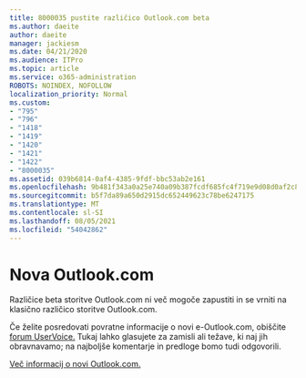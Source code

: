```yaml
---
title: 8000035 pustite različico Outlook.com beta
ms.author: daeite
author: daeite
manager: jackiesm
ms.date: 04/21/2020
ms.audience: ITPro
ms.topic: article
ms.service: o365-administration
ROBOTS: NOINDEX, NOFOLLOW
localization_priority: Normal
ms.custom:
- "795"
- "796"
- "1418"
- "1419"
- "1420"
- "1421"
- "1422"
- "8000035"
ms.assetid: 039b6814-0af4-4385-9fdf-bbc53ab2e161
ms.openlocfilehash: 9b481f343a0a25e740a09b387fcdf685fc4f719e9d08d0af2c885f7441ff1b23
ms.sourcegitcommit: b5f7da89a650d2915dc652449623c78be6247175
ms.translationtype: MT
ms.contentlocale: sl-SI
ms.lasthandoff: 08/05/2021
ms.locfileid: "54042862"
---
```

# <a name="the-new-outlookcom"></a>Nova Outlook.com

Različice beta storitve Outlook.com ni več mogoče zapustiti in se vrniti na klasično različico storitve Outlook.com.
  
Če želite posredovati povratne informacije o novi e-Outlook.com, obiščite [forum UserVoice.](https://go.microsoft.com/fwlink/p/?linkid=851599) Tukaj lahko glasujete za zamisli ali težave, ki naj jih obravnavamo; na najboljše komentarje in predloge bomo tudi odgovorili.
  
[Več informacij o novi Outlook.com.](https://go.microsoft.com/fwlink/p/?linkid=874356)
  
